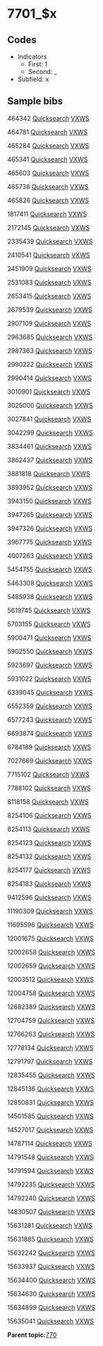 # 7701\_$x

## Codes

-   Indicators
    -   First: 1
    -   Second: \_
-   Subfield: x

## Sample bibs

464342 [Quicksearch](https://search.library.yale.edu/catalog/464342) [VXWS](http://prodorbis.library.yale.edu:7014/vxws/GetHoldingsService?bibId=464342)

464781 [Quicksearch](https://search.library.yale.edu/catalog/464781) [VXWS](http://prodorbis.library.yale.edu:7014/vxws/GetHoldingsService?bibId=464781)

465284 [Quicksearch](https://search.library.yale.edu/catalog/465284) [VXWS](http://prodorbis.library.yale.edu:7014/vxws/GetHoldingsService?bibId=465284)

465341 [Quicksearch](https://search.library.yale.edu/catalog/465341) [VXWS](http://prodorbis.library.yale.edu:7014/vxws/GetHoldingsService?bibId=465341)

465603 [Quicksearch](https://search.library.yale.edu/catalog/465603) [VXWS](http://prodorbis.library.yale.edu:7014/vxws/GetHoldingsService?bibId=465603)

465738 [Quicksearch](https://search.library.yale.edu/catalog/465738) [VXWS](http://prodorbis.library.yale.edu:7014/vxws/GetHoldingsService?bibId=465738)

465826 [Quicksearch](https://search.library.yale.edu/catalog/465826) [VXWS](http://prodorbis.library.yale.edu:7014/vxws/GetHoldingsService?bibId=465826)

1817411 [Quicksearch](https://search.library.yale.edu/catalog/1817411) [VXWS](http://prodorbis.library.yale.edu:7014/vxws/GetHoldingsService?bibId=1817411)

2172145 [Quicksearch](https://search.library.yale.edu/catalog/2172145) [VXWS](http://prodorbis.library.yale.edu:7014/vxws/GetHoldingsService?bibId=2172145)

2335439 [Quicksearch](https://search.library.yale.edu/catalog/2335439) [VXWS](http://prodorbis.library.yale.edu:7014/vxws/GetHoldingsService?bibId=2335439)

2410541 [Quicksearch](https://search.library.yale.edu/catalog/2410541) [VXWS](http://prodorbis.library.yale.edu:7014/vxws/GetHoldingsService?bibId=2410541)

2451909 [Quicksearch](https://search.library.yale.edu/catalog/2451909) [VXWS](http://prodorbis.library.yale.edu:7014/vxws/GetHoldingsService?bibId=2451909)

2531083 [Quicksearch](https://search.library.yale.edu/catalog/2531083) [VXWS](http://prodorbis.library.yale.edu:7014/vxws/GetHoldingsService?bibId=2531083)

2653415 [Quicksearch](https://search.library.yale.edu/catalog/2653415) [VXWS](http://prodorbis.library.yale.edu:7014/vxws/GetHoldingsService?bibId=2653415)

2679539 [Quicksearch](https://search.library.yale.edu/catalog/2679539) [VXWS](http://prodorbis.library.yale.edu:7014/vxws/GetHoldingsService?bibId=2679539)

2907109 [Quicksearch](https://search.library.yale.edu/catalog/2907109) [VXWS](http://prodorbis.library.yale.edu:7014/vxws/GetHoldingsService?bibId=2907109)

2963685 [Quicksearch](https://search.library.yale.edu/catalog/2963685) [VXWS](http://prodorbis.library.yale.edu:7014/vxws/GetHoldingsService?bibId=2963685)

2987363 [Quicksearch](https://search.library.yale.edu/catalog/2987363) [VXWS](http://prodorbis.library.yale.edu:7014/vxws/GetHoldingsService?bibId=2987363)

2990222 [Quicksearch](https://search.library.yale.edu/catalog/2990222) [VXWS](http://prodorbis.library.yale.edu:7014/vxws/GetHoldingsService?bibId=2990222)

2990414 [Quicksearch](https://search.library.yale.edu/catalog/2990414) [VXWS](http://prodorbis.library.yale.edu:7014/vxws/GetHoldingsService?bibId=2990414)

3010901 [Quicksearch](https://search.library.yale.edu/catalog/3010901) [VXWS](http://prodorbis.library.yale.edu:7014/vxws/GetHoldingsService?bibId=3010901)

3025000 [Quicksearch](https://search.library.yale.edu/catalog/3025000) [VXWS](http://prodorbis.library.yale.edu:7014/vxws/GetHoldingsService?bibId=3025000)

3027841 [Quicksearch](https://search.library.yale.edu/catalog/3027841) [VXWS](http://prodorbis.library.yale.edu:7014/vxws/GetHoldingsService?bibId=3027841)

3042299 [Quicksearch](https://search.library.yale.edu/catalog/3042299) [VXWS](http://prodorbis.library.yale.edu:7014/vxws/GetHoldingsService?bibId=3042299)

3834461 [Quicksearch](https://search.library.yale.edu/catalog/3834461) [VXWS](http://prodorbis.library.yale.edu:7014/vxws/GetHoldingsService?bibId=3834461)

3862437 [Quicksearch](https://search.library.yale.edu/catalog/3862437) [VXWS](http://prodorbis.library.yale.edu:7014/vxws/GetHoldingsService?bibId=3862437)

3881818 [Quicksearch](https://search.library.yale.edu/catalog/3881818) [VXWS](http://prodorbis.library.yale.edu:7014/vxws/GetHoldingsService?bibId=3881818)

3893952 [Quicksearch](https://search.library.yale.edu/catalog/3893952) [VXWS](http://prodorbis.library.yale.edu:7014/vxws/GetHoldingsService?bibId=3893952)

3943150 [Quicksearch](https://search.library.yale.edu/catalog/3943150) [VXWS](http://prodorbis.library.yale.edu:7014/vxws/GetHoldingsService?bibId=3943150)

3947265 [Quicksearch](https://search.library.yale.edu/catalog/3947265) [VXWS](http://prodorbis.library.yale.edu:7014/vxws/GetHoldingsService?bibId=3947265)

3947326 [Quicksearch](https://search.library.yale.edu/catalog/3947326) [VXWS](http://prodorbis.library.yale.edu:7014/vxws/GetHoldingsService?bibId=3947326)

3967775 [Quicksearch](https://search.library.yale.edu/catalog/3967775) [VXWS](http://prodorbis.library.yale.edu:7014/vxws/GetHoldingsService?bibId=3967775)

4007263 [Quicksearch](https://search.library.yale.edu/catalog/4007263) [VXWS](http://prodorbis.library.yale.edu:7014/vxws/GetHoldingsService?bibId=4007263)

5454755 [Quicksearch](https://search.library.yale.edu/catalog/5454755) [VXWS](http://prodorbis.library.yale.edu:7014/vxws/GetHoldingsService?bibId=5454755)

5463308 [Quicksearch](https://search.library.yale.edu/catalog/5463308) [VXWS](http://prodorbis.library.yale.edu:7014/vxws/GetHoldingsService?bibId=5463308)

5485938 [Quicksearch](https://search.library.yale.edu/catalog/5485938) [VXWS](http://prodorbis.library.yale.edu:7014/vxws/GetHoldingsService?bibId=5485938)

5619745 [Quicksearch](https://search.library.yale.edu/catalog/5619745) [VXWS](http://prodorbis.library.yale.edu:7014/vxws/GetHoldingsService?bibId=5619745)

5703155 [Quicksearch](https://search.library.yale.edu/catalog/5703155) [VXWS](http://prodorbis.library.yale.edu:7014/vxws/GetHoldingsService?bibId=5703155)

5900471 [Quicksearch](https://search.library.yale.edu/catalog/5900471) [VXWS](http://prodorbis.library.yale.edu:7014/vxws/GetHoldingsService?bibId=5900471)

5902550 [Quicksearch](https://search.library.yale.edu/catalog/5902550) [VXWS](http://prodorbis.library.yale.edu:7014/vxws/GetHoldingsService?bibId=5902550)

5923697 [Quicksearch](https://search.library.yale.edu/catalog/5923697) [VXWS](http://prodorbis.library.yale.edu:7014/vxws/GetHoldingsService?bibId=5923697)

5931022 [Quicksearch](https://search.library.yale.edu/catalog/5931022) [VXWS](http://prodorbis.library.yale.edu:7014/vxws/GetHoldingsService?bibId=5931022)

6339045 [Quicksearch](https://search.library.yale.edu/catalog/6339045) [VXWS](http://prodorbis.library.yale.edu:7014/vxws/GetHoldingsService?bibId=6339045)

6552359 [Quicksearch](https://search.library.yale.edu/catalog/6552359) [VXWS](http://prodorbis.library.yale.edu:7014/vxws/GetHoldingsService?bibId=6552359)

6577243 [Quicksearch](https://search.library.yale.edu/catalog/6577243) [VXWS](http://prodorbis.library.yale.edu:7014/vxws/GetHoldingsService?bibId=6577243)

6693874 [Quicksearch](https://search.library.yale.edu/catalog/6693874) [VXWS](http://prodorbis.library.yale.edu:7014/vxws/GetHoldingsService?bibId=6693874)

6784189 [Quicksearch](https://search.library.yale.edu/catalog/6784189) [VXWS](http://prodorbis.library.yale.edu:7014/vxws/GetHoldingsService?bibId=6784189)

7027669 [Quicksearch](https://search.library.yale.edu/catalog/7027669) [VXWS](http://prodorbis.library.yale.edu:7014/vxws/GetHoldingsService?bibId=7027669)

7715102 [Quicksearch](https://search.library.yale.edu/catalog/7715102) [VXWS](http://prodorbis.library.yale.edu:7014/vxws/GetHoldingsService?bibId=7715102)

7788102 [Quicksearch](https://search.library.yale.edu/catalog/7788102) [VXWS](http://prodorbis.library.yale.edu:7014/vxws/GetHoldingsService?bibId=7788102)

8118158 [Quicksearch](https://search.library.yale.edu/catalog/8118158) [VXWS](http://prodorbis.library.yale.edu:7014/vxws/GetHoldingsService?bibId=8118158)

8254106 [Quicksearch](https://search.library.yale.edu/catalog/8254106) [VXWS](http://prodorbis.library.yale.edu:7014/vxws/GetHoldingsService?bibId=8254106)

8254113 [Quicksearch](https://search.library.yale.edu/catalog/8254113) [VXWS](http://prodorbis.library.yale.edu:7014/vxws/GetHoldingsService?bibId=8254113)

8254123 [Quicksearch](https://search.library.yale.edu/catalog/8254123) [VXWS](http://prodorbis.library.yale.edu:7014/vxws/GetHoldingsService?bibId=8254123)

8254132 [Quicksearch](https://search.library.yale.edu/catalog/8254132) [VXWS](http://prodorbis.library.yale.edu:7014/vxws/GetHoldingsService?bibId=8254132)

8254177 [Quicksearch](https://search.library.yale.edu/catalog/8254177) [VXWS](http://prodorbis.library.yale.edu:7014/vxws/GetHoldingsService?bibId=8254177)

8254183 [Quicksearch](https://search.library.yale.edu/catalog/8254183) [VXWS](http://prodorbis.library.yale.edu:7014/vxws/GetHoldingsService?bibId=8254183)

9412596 [Quicksearch](https://search.library.yale.edu/catalog/9412596) [VXWS](http://prodorbis.library.yale.edu:7014/vxws/GetHoldingsService?bibId=9412596)

11190309 [Quicksearch](https://search.library.yale.edu/catalog/11190309) [VXWS](http://prodorbis.library.yale.edu:7014/vxws/GetHoldingsService?bibId=11190309)

11695596 [Quicksearch](https://search.library.yale.edu/catalog/11695596) [VXWS](http://prodorbis.library.yale.edu:7014/vxws/GetHoldingsService?bibId=11695596)

12001675 [Quicksearch](https://search.library.yale.edu/catalog/12001675) [VXWS](http://prodorbis.library.yale.edu:7014/vxws/GetHoldingsService?bibId=12001675)

12002658 [Quicksearch](https://search.library.yale.edu/catalog/12002658) [VXWS](http://prodorbis.library.yale.edu:7014/vxws/GetHoldingsService?bibId=12002658)

12002659 [Quicksearch](https://search.library.yale.edu/catalog/12002659) [VXWS](http://prodorbis.library.yale.edu:7014/vxws/GetHoldingsService?bibId=12002659)

12003512 [Quicksearch](https://search.library.yale.edu/catalog/12003512) [VXWS](http://prodorbis.library.yale.edu:7014/vxws/GetHoldingsService?bibId=12003512)

12004758 [Quicksearch](https://search.library.yale.edu/catalog/12004758) [VXWS](http://prodorbis.library.yale.edu:7014/vxws/GetHoldingsService?bibId=12004758)

12682389 [Quicksearch](https://search.library.yale.edu/catalog/12682389) [VXWS](http://prodorbis.library.yale.edu:7014/vxws/GetHoldingsService?bibId=12682389)

12704759 [Quicksearch](https://search.library.yale.edu/catalog/12704759) [VXWS](http://prodorbis.library.yale.edu:7014/vxws/GetHoldingsService?bibId=12704759)

12766263 [Quicksearch](https://search.library.yale.edu/catalog/12766263) [VXWS](http://prodorbis.library.yale.edu:7014/vxws/GetHoldingsService?bibId=12766263)

12778134 [Quicksearch](https://search.library.yale.edu/catalog/12778134) [VXWS](http://prodorbis.library.yale.edu:7014/vxws/GetHoldingsService?bibId=12778134)

12791797 [Quicksearch](https://search.library.yale.edu/catalog/12791797) [VXWS](http://prodorbis.library.yale.edu:7014/vxws/GetHoldingsService?bibId=12791797)

12835455 [Quicksearch](https://search.library.yale.edu/catalog/12835455) [VXWS](http://prodorbis.library.yale.edu:7014/vxws/GetHoldingsService?bibId=12835455)

12845136 [Quicksearch](https://search.library.yale.edu/catalog/12845136) [VXWS](http://prodorbis.library.yale.edu:7014/vxws/GetHoldingsService?bibId=12845136)

12850831 [Quicksearch](https://search.library.yale.edu/catalog/12850831) [VXWS](http://prodorbis.library.yale.edu:7014/vxws/GetHoldingsService?bibId=12850831)

14501585 [Quicksearch](https://search.library.yale.edu/catalog/14501585) [VXWS](http://prodorbis.library.yale.edu:7014/vxws/GetHoldingsService?bibId=14501585)

14527017 [Quicksearch](https://search.library.yale.edu/catalog/14527017) [VXWS](http://prodorbis.library.yale.edu:7014/vxws/GetHoldingsService?bibId=14527017)

14787114 [Quicksearch](https://search.library.yale.edu/catalog/14787114) [VXWS](http://prodorbis.library.yale.edu:7014/vxws/GetHoldingsService?bibId=14787114)

14791548 [Quicksearch](https://search.library.yale.edu/catalog/14791548) [VXWS](http://prodorbis.library.yale.edu:7014/vxws/GetHoldingsService?bibId=14791548)

14791594 [Quicksearch](https://search.library.yale.edu/catalog/14791594) [VXWS](http://prodorbis.library.yale.edu:7014/vxws/GetHoldingsService?bibId=14791594)

14792235 [Quicksearch](https://search.library.yale.edu/catalog/14792235) [VXWS](http://prodorbis.library.yale.edu:7014/vxws/GetHoldingsService?bibId=14792235)

14792240 [Quicksearch](https://search.library.yale.edu/catalog/14792240) [VXWS](http://prodorbis.library.yale.edu:7014/vxws/GetHoldingsService?bibId=14792240)

14830507 [Quicksearch](https://search.library.yale.edu/catalog/14830507) [VXWS](http://prodorbis.library.yale.edu:7014/vxws/GetHoldingsService?bibId=14830507)

15631281 [Quicksearch](https://search.library.yale.edu/catalog/15631281) [VXWS](http://prodorbis.library.yale.edu:7014/vxws/GetHoldingsService?bibId=15631281)

15631885 [Quicksearch](https://search.library.yale.edu/catalog/15631885) [VXWS](http://prodorbis.library.yale.edu:7014/vxws/GetHoldingsService?bibId=15631885)

15632242 [Quicksearch](https://search.library.yale.edu/catalog/15632242) [VXWS](http://prodorbis.library.yale.edu:7014/vxws/GetHoldingsService?bibId=15632242)

15633937 [Quicksearch](https://search.library.yale.edu/catalog/15633937) [VXWS](http://prodorbis.library.yale.edu:7014/vxws/GetHoldingsService?bibId=15633937)

15634400 [Quicksearch](https://search.library.yale.edu/catalog/15634400) [VXWS](http://prodorbis.library.yale.edu:7014/vxws/GetHoldingsService?bibId=15634400)

15634630 [Quicksearch](https://search.library.yale.edu/catalog/15634630) [VXWS](http://prodorbis.library.yale.edu:7014/vxws/GetHoldingsService?bibId=15634630)

15634899 [Quicksearch](https://search.library.yale.edu/catalog/15634899) [VXWS](http://prodorbis.library.yale.edu:7014/vxws/GetHoldingsService?bibId=15634899)

15635041 [Quicksearch](https://search.library.yale.edu/catalog/15635041) [VXWS](http://prodorbis.library.yale.edu:7014/vxws/GetHoldingsService?bibId=15635041)

**Parent topic:**[770](../../tags/770/770.md)

